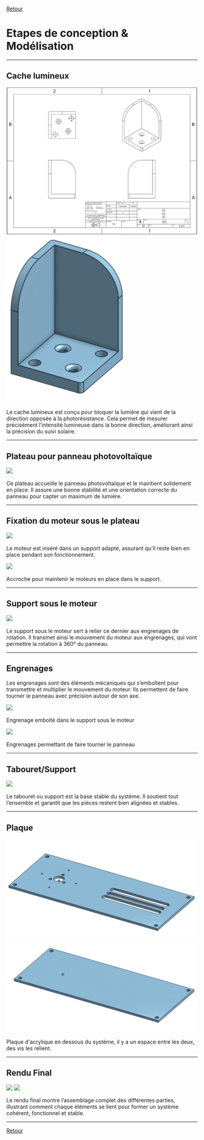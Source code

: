 

[Retour](etapes.md)  

# Etapes de conception & Modélisation

---

## Cache lumineux

![](../Partie_mécanique/Modélisation_support_photores.jpg)
![](../Partie_mécanique/Bloque_lumière.png)

Le cache lumineux est conçu pour bloquer la lumière qui vient de la direction opposée à la photorésistance. Cela permet de mesurer précisément l’intensité lumineuse dans la bonne direction, améliorant ainsi la précision du suivi solaire.

---

## Plateau pour panneau photovoltaïque

![](../Partie_mécanique/Plateau_PV.png)

Ce plateau accueille le panneau photovoltaïque et le maintient solidement en place. Il assure une bonne stabilité et une orientation correcte du panneau pour capter un maximum de lumière.

---

## Fixation du moteur sous le plateau

![](../Partie_mécanique/Support_moteur.png)

Le moteur est inséré dans un support adapté, assurant qu’il reste bien en place pendant son fonctionnement.

![](../Partie_mécanique/Tenue_moteur.png)

Accroche pour maintenir le moteurs en place dans le support.

---

## Support sous le moteur

![](../Partie_mécanique/Support_(2).png)

Le support sous le moteur sert à relier ce dernier aux engrenages de rotation. Il transmet ainsi le mouvement du moteur aux engrenages, qui vont permettre la rotation à 360° du panneau.

---

## Engrenages

Les engrenages sont des éléments mécaniques qui s’emboîtent pour transmettre et multiplier le mouvement du moteur. Ils permettent de faire tourner le panneau avec précision autour de son axe.

![](../Partie_mécanique/Engrenage_100.png)

Engrenage emboité dans le support sous le moteur


![](../Partie_mécanique/Engrenage_50.png)

Engrenages permettant de faire tourner le panneau

---

## Tabouret/Support

![](../Partie_mécanique/tabouret.png)

Le tabouret ou support est la base stable du système. Il soutient tout l’ensemble et garantit que les pièces restent bien alignées et stables.

---

## Plaque

![](../Partie_mécanique/Modélisation_dessusbase.png)
![](../Partie_mécanique/Modélisation_dessousbase.png)

Plaque d'acrylique en dessous du système, il y a un espace entre les deux, des vis les relient.

---

## Rendu Final

![](../Partie_mécanique/Montage_Face.png)
![](../Partie_mécanique/Montage_Dos.png)

Le rendu final montre l’assemblage complet des différentes parties, illustrant comment chaque éléments se lient pour former un système cohérent, fonctionnel et stable.

---

[Retour](etapes.md)
